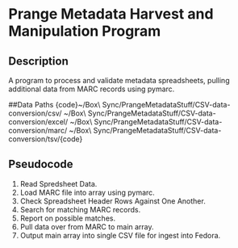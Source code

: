 # Prange Metadata Harvest and Manipulation Program

## Description
A program to process and validate metadata spreadsheets, pulling additional data from MARC records using pymarc.

##Data Paths
{code}~/Box\ Sync/PrangeMetadataStuff/CSV-data-conversion/csv/
~/Box\ Sync/PrangeMetadataStuff/CSV-data-conversion/excel/
~/Box\ Sync/PrangeMetadataStuff/CSV-data-conversion/marc/
~/Box\ Sync/PrangeMetadataStuff/CSV-data-conversion/tsv/{code}

## Pseudocode

1. Read Spredsheet Data.
2. Load MARC file into array using pymarc.
3. Check Spreadsheet Header Rows Against One Another.
4. Search for matching MARC records.
5. Report on possible matches.
6. Pull data over from MARC to main array.
7. Output main array into single CSV file for ingest into Fedora.
